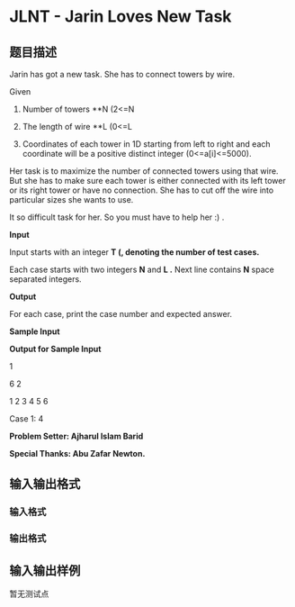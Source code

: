 # JLNT - Jarin Loves New Task

## 题目描述

Jarin has got a new task. She has to connect towers by wire.

Given

1. Number of towers **N (2<=N

2. The length of wire **L (0<=L

3. Coordinates of each tower in 1D starting from left to right and each coordinate will be a positive distinct integer (0<=a\[i\]<=5000).

Her task is to maximize the number of connected towers using that wire. But she has to make sure each tower is either connected with its left tower or its right tower or have no connection. She has to cut off the wire into particular sizes she wants to use.

It so difficult task for her. So you must have to help her :) .

**Input**

Input starts with an integer **T (, denoting the number of test cases.**

Each case starts with two integers **N** and **L .** Next line contains **N** space separated integers.

**Output**

For each case, print the case number and expected answer.

**Sample Input**

**Output for Sample Input**

1

6 2

1 2 3 4 5 6

Case 1: 4

**Problem Setter: Ajharul Islam Barid**

**Special Thanks: Abu Zafar Newton.**

## 输入输出格式

### 输入格式

### 输出格式

## 输入输出样例

暂无测试点

